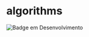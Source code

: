# algorithms

![Badge em Desenvolvimento](http://img.shields.io/static/v1?label=STATUS&message=EM%20DESENVOLVIMENTO&color=GREEN&style=for-the-badge)
